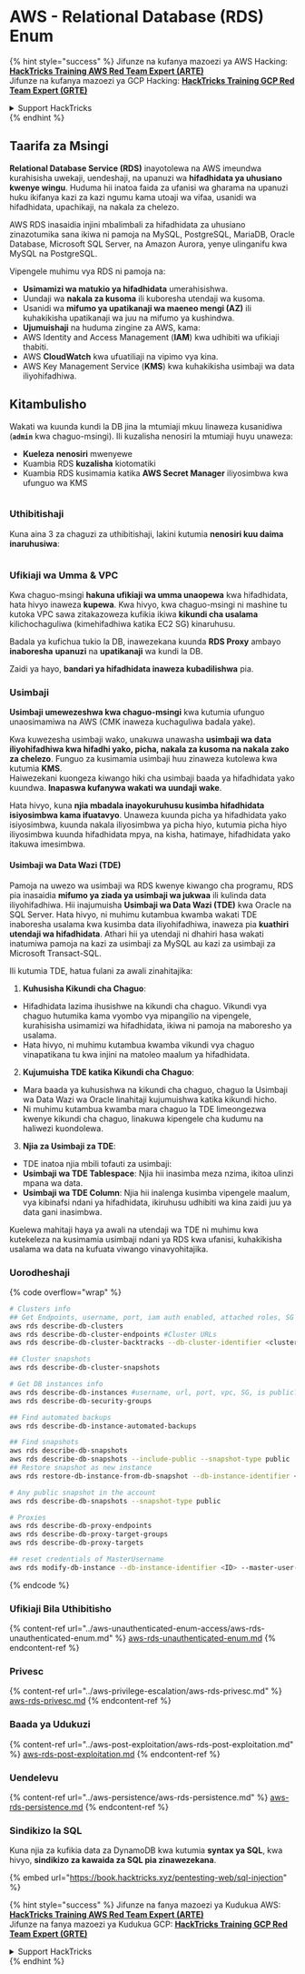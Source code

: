 # AWS - Relational Database (RDS) Enum

{% hint style="success" %}
Jifunze na kufanya mazoezi ya AWS Hacking:<img src="/.gitbook/assets/image.png" alt="" data-size="line">[**HackTricks Training AWS Red Team Expert (ARTE)**](https://training.hacktricks.xyz/courses/arte)<img src="/.gitbook/assets/image.png" alt="" data-size="line">\
Jifunze na kufanya mazoezi ya GCP Hacking: <img src="/.gitbook/assets/image (2).png" alt="" data-size="line">[**HackTricks Training GCP Red Team Expert (GRTE)**<img src="/.gitbook/assets/image (2).png" alt="" data-size="line">](https://training.hacktricks.xyz/courses/grte)

<details>

<summary>Support HackTricks</summary>

* Angalia [**mipango ya usajili**](https://github.com/sponsors/carlospolop)!
* **Jiunge na** 💬 [**kikundi cha Discord**](https://discord.gg/hRep4RUj7f) au [**kikundi cha telegram**](https://t.me/peass) au **tufuate** kwenye **Twitter** 🐦 [**@hacktricks\_live**](https://twitter.com/hacktricks\_live)**.**
* **Shiriki mbinu za udukuzi kwa kuwasilisha PRs kwenye** [**HackTricks**](https://github.com/carlospolop/hacktricks) na [**HackTricks Cloud**](https://github.com/carlospolop/hacktricks-cloud) github repos.

</details>
{% endhint %}

## Taarifa za Msingi

**Relational Database Service (RDS)** inayotolewa na AWS imeundwa kurahisisha uwekaji, uendeshaji, na upanuzi wa **hifadhidata ya uhusiano kwenye wingu**. Huduma hii inatoa faida za ufanisi wa gharama na upanuzi huku ikifanya kazi za kazi ngumu kama utoaji wa vifaa, usanidi wa hifadhidata, upachikaji, na nakala za chelezo.

AWS RDS inasaidia injini mbalimbali za hifadhidata za uhusiano zinazotumika sana ikiwa ni pamoja na MySQL, PostgreSQL, MariaDB, Oracle Database, Microsoft SQL Server, na Amazon Aurora, yenye ulinganifu kwa MySQL na PostgreSQL.

Vipengele muhimu vya RDS ni pamoja na:

* **Usimamizi wa matukio ya hifadhidata** umerahisishwa.
* Uundaji wa **nakala za kusoma** ili kuboresha utendaji wa kusoma.
* Usanidi wa **mifumo ya upatikanaji wa maeneo mengi (AZ)** ili kuhakikisha upatikanaji wa juu na mifumo ya kushindwa.
* **Ujumuishaji** na huduma zingine za AWS, kama:
* AWS Identity and Access Management (**IAM**) kwa udhibiti wa ufikiaji thabiti.
* AWS **CloudWatch** kwa ufuatiliaji na vipimo vya kina.
* AWS Key Management Service (**KMS**) kwa kuhakikisha usimbaji wa data iliyohifadhiwa.

## Kitambulisho

Wakati wa kuunda kundi la DB jina la mtumiaji mkuu linaweza kusanidiwa (**`admin`** kwa chaguo-msingi). Ili kuzalisha nenosiri la mtumiaji huyu unaweza:

* **Kueleza** **nenosiri** mwenyewe
* Kuambia RDS **kuzalisha** kiotomatiki
* Kuambia RDS kusimamia katika **AWS Secret Manager** iliyosimbwa kwa ufunguo wa KMS

<figure><img src="../../../.gitbook/assets/image (144).png" alt=""><figcaption></figcaption></figure>

### Uthibitishaji

Kuna aina 3 za chaguzi za uthibitishaji, lakini kutumia **nenosiri kuu daima inaruhusiwa**:

<figure><img src="../../../.gitbook/assets/image (227).png" alt=""><figcaption></figcaption></figure>

### Ufikiaji wa Umma & VPC

Kwa chaguo-msingi **hakuna ufikiaji wa umma unaopewa** kwa hifadhidata, hata hivyo inaweza **kupewa**. Kwa hivyo, kwa chaguo-msingi ni mashine tu kutoka VPC sawa zitakazoweza kufikia ikiwa **kikundi cha usalama** kilichochaguliwa (kimehifadhiwa katika EC2 SG) kinaruhusu.

Badala ya kufichua tukio la DB, inawezekana kuunda **RDS Proxy** ambayo **inaboresha** **upanuzi** na **upatikanaji** wa kundi la DB.

Zaidi ya hayo, **bandari ya hifadhidata inaweza kubadilishwa** pia.

### Usimbaji

**Usimbaji umewezeshwa kwa chaguo-msingi** kwa kutumia ufunguo unaosimamiwa na AWS (CMK inaweza kuchaguliwa badala yake).

Kwa kuwezesha usimbaji wako, unakuwa unawasha **usimbaji wa data iliyohifadhiwa kwa hifadhi yako, picha, nakala za kusoma na nakala zako za chelezo**. Funguo za kusimamia usimbaji huu zinaweza kutolewa kwa kutumia **KMS**.\
Haiwezekani kuongeza kiwango hiki cha usimbaji baada ya hifadhidata yako kuundwa. **Inapaswa kufanywa wakati wa uundaji wake**.

Hata hivyo, kuna **njia mbadala inayokuruhusu kusimba hifadhidata isiyosimbwa kama ifuatavyo**. Unaweza kuunda picha ya hifadhidata yako isiyosimbwa, kuunda nakala iliyosimbwa ya picha hiyo, kutumia picha hiyo iliyosimbwa kuunda hifadhidata mpya, na kisha, hatimaye, hifadhidata yako itakuwa imesimbwa.

#### Usimbaji wa Data Wazi (TDE)

Pamoja na uwezo wa usimbaji wa RDS kwenye kiwango cha programu, RDS pia inasaidia **mifumo ya ziada ya usimbaji wa jukwaa** ili kulinda data iliyohifadhiwa. Hii inajumuisha **Usimbaji wa Data Wazi (TDE)** kwa Oracle na SQL Server. Hata hivyo, ni muhimu kutambua kwamba wakati TDE inaboresha usalama kwa kusimba data iliyohifadhiwa, inaweza pia **kuathiri utendaji wa hifadhidata**. Athari hii ya utendaji ni dhahiri hasa wakati inatumiwa pamoja na kazi za usimbaji za MySQL au kazi za usimbaji za Microsoft Transact-SQL.

Ili kutumia TDE, hatua fulani za awali zinahitajika:

1. **Kuhusisha Kikundi cha Chaguo**:
* Hifadhidata lazima ihusishwe na kikundi cha chaguo. Vikundi vya chaguo hutumika kama vyombo vya mipangilio na vipengele, kurahisisha usimamizi wa hifadhidata, ikiwa ni pamoja na maboresho ya usalama.
* Hata hivyo, ni muhimu kutambua kwamba vikundi vya chaguo vinapatikana tu kwa injini na matoleo maalum ya hifadhidata.
2. **Kujumuisha TDE katika Kikundi cha Chaguo**:
* Mara baada ya kuhusishwa na kikundi cha chaguo, chaguo la Usimbaji wa Data Wazi wa Oracle linahitaji kujumuishwa katika kikundi hicho.
* Ni muhimu kutambua kwamba mara chaguo la TDE limeongezwa kwenye kikundi cha chaguo, linakuwa kipengele cha kudumu na haliwezi kuondolewa.
3. **Njia za Usimbaji za TDE**:
* TDE inatoa njia mbili tofauti za usimbaji:
* **Usimbaji wa TDE Tablespace**: Njia hii inasimba meza nzima, ikitoa ulinzi mpana wa data.
* **Usimbaji wa TDE Column**: Njia hii inalenga kusimba vipengele maalum, vya kibinafsi ndani ya hifadhidata, ikiruhusu udhibiti wa kina zaidi juu ya data gani inasimbwa.

Kuelewa mahitaji haya ya awali na utendaji wa TDE ni muhimu kwa kutekeleza na kusimamia usimbaji ndani ya RDS kwa ufanisi, kuhakikisha usalama wa data na kufuata viwango vinavyohitajika.

### Uorodheshaji

{% code overflow="wrap" %}
```bash
# Clusters info
## Get Endpoints, username, port, iam auth enabled, attached roles, SG
aws rds describe-db-clusters
aws rds describe-db-cluster-endpoints #Cluster URLs
aws rds describe-db-cluster-backtracks --db-cluster-identifier <cluster-name>

## Cluster snapshots
aws rds describe-db-cluster-snapshots

# Get DB instances info
aws rds describe-db-instances #username, url, port, vpc, SG, is public?
aws rds describe-db-security-groups

## Find automated backups
aws rds describe-db-instance-automated-backups

## Find snapshots
aws rds describe-db-snapshots
aws rds describe-db-snapshots --include-public --snapshot-type public
## Restore snapshot as new instance
aws rds restore-db-instance-from-db-snapshot --db-instance-identifier <ID> --db-snapshot-identifier <ID> --availability-zone us-west-2a

# Any public snapshot in the account
aws rds describe-db-snapshots --snapshot-type public

# Proxies
aws rds describe-db-proxy-endpoints
aws rds describe-db-proxy-target-groups
aws rds describe-db-proxy-targets

## reset credentials of MasterUsername
aws rds modify-db-instance --db-instance-identifier <ID> --master-user-password <NewPassword> --apply-immediately
```
{% endcode %}

### Ufikiaji Bila Uthibitisho

{% content-ref url="../aws-unauthenticated-enum-access/aws-rds-unauthenticated-enum.md" %}
[aws-rds-unauthenticated-enum.md](../aws-unauthenticated-enum-access/aws-rds-unauthenticated-enum.md)
{% endcontent-ref %}

### Privesc

{% content-ref url="../aws-privilege-escalation/aws-rds-privesc.md" %}
[aws-rds-privesc.md](../aws-privilege-escalation/aws-rds-privesc.md)
{% endcontent-ref %}

### Baada ya Udukuzi

{% content-ref url="../aws-post-exploitation/aws-rds-post-exploitation.md" %}
[aws-rds-post-exploitation.md](../aws-post-exploitation/aws-rds-post-exploitation.md)
{% endcontent-ref %}

### Uendelevu

{% content-ref url="../aws-persistence/aws-rds-persistence.md" %}
[aws-rds-persistence.md](../aws-persistence/aws-rds-persistence.md)
{% endcontent-ref %}

### Sindikizo la SQL

Kuna njia za kufikia data za DynamoDB kwa kutumia **syntax ya SQL**, kwa hivyo, **sindikizo za kawaida za SQL pia zinawezekana**.

{% embed url="https://book.hacktricks.xyz/pentesting-web/sql-injection" %}

{% hint style="success" %}
Jifunze na fanya mazoezi ya Kudukua AWS:<img src="/.gitbook/assets/image.png" alt="" data-size="line">[**HackTricks Training AWS Red Team Expert (ARTE)**](https://training.hacktricks.xyz/courses/arte)<img src="/.gitbook/assets/image.png" alt="" data-size="line">\
Jifunze na fanya mazoezi ya Kudukua GCP: <img src="/.gitbook/assets/image (2).png" alt="" data-size="line">[**HackTricks Training GCP Red Team Expert (GRTE)**<img src="/.gitbook/assets/image (2).png" alt="" data-size="line">](https://training.hacktricks.xyz/courses/grte)

<details>

<summary>Support HackTricks</summary>

* Angalia [**mipango ya usajili**](https://github.com/sponsors/carlospolop)!
* **Jiunge na** 💬 [**kikundi cha Discord**](https://discord.gg/hRep4RUj7f) au [**kikundi cha telegram**](https://t.me/peass) au **tufuate** kwenye **Twitter** 🐦 [**@hacktricks\_live**](https://twitter.com/hacktricks\_live)**.**
* **Shiriki mbinu za kudukua kwa kuwasilisha PRs kwenye** [**HackTricks**](https://github.com/carlospolop/hacktricks) na [**HackTricks Cloud**](https://github.com/carlospolop/hacktricks-cloud) repos za github.

</details>
{% endhint %}
